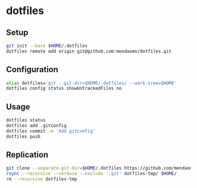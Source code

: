 # dotfiles

## Setup
```bash
git init --bare $HOME/.dotfiles
dotfiles remote add origin git@github.com:mendaomn/dotfiles.git
```

## Configuration
```bash
alias dotfiles='git --git-dir=$HOME/.dotfiles/ --work-tree=$HOME'
dotfiles config status.showUntrackedFiles no
```

## Usage
```bash
dotfiles status
dotfiles add .gitconfig
dotfiles commit -m 'Add gitconfig'
dotfiles push
```

## Replication
```bash
git clone --separate-git-dir=$HOME/.dotfiles https://github.com/mendaomn/dotfiles.git dotfiles-tmp
rsync --recursive --verbose --exclude '.git' dotfiles-tmp/ $HOME/
rm --recursive dotfiles-tmp
```

